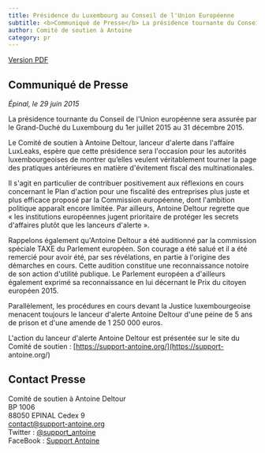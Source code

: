 ```yaml
---
title: Présidence du Luxembourg au Conseil de l'Union Européenne
subtitle: <b>Communiqué de Presse</b> La présidence tournante du Conseil de l'Union européenne sera assurée par le Grand-Duché du Luxembourg du 1er juillet 2015 au 31 décembre 2015.
author: Comité de soutien à Antoine
category: pr
---
```


<a href="/docs/pr/2015-06-29-pr-FR.pdf"><i class="fa fa-file-pdf-o"></i> <span>Version PDF</span></a>

## Communiqué de Presse

_Épinal, le 29 juin 2015_

La présidence tournante du Conseil de l'Union européenne sera assurée par le Grand-Duché du Luxembourg du 1er juillet 2015 au 31 décembre 2015.

Le Comité de soutien à Antoine Deltour, lanceur d'alerte dans l'affaire LuxLeaks, espère que cette présidence sera l'occasion pour les autorités luxembourgeoises de montrer qu’elles veulent véritablement tourner la page des pratiques antérieures en matière d'évitement fiscal des multinationales.

Il s'agit en particulier de contribuer positivement aux réflexions en cours concernant le Plan d'action pour une fiscalité des entreprises plus juste et plus efficace proposé par la Commission européenne, dont l'ambition politique apparaît encore limitée. Par ailleurs, Antoine Deltour regrette que « les institutions européennes jugent prioritaire de protéger les secrets d'affaires plutôt que les lanceurs d'alerte ».

Rappelons également qu'Antoine Deltour a été auditionné par la commission spéciale TAXE du Parlement européen. Son courage a été salué et il a été remercié pour avoir été, par ses révélations, en partie à l'origine des démarches en cours. Cette audition constitue une reconnaissance notoire de son action d'utilité publique. Le Parlement européen a d'ailleurs également exprimé sa reconnaissance en lui décernant le Prix du citoyen européen 2015.

Parallèlement, les procédures en cours devant la Justice luxembourgeoise menacent toujours le lanceur d'alerte Antoine Deltour d'une peine de 5 ans de prison et d'une amende de 1 250 000 euros.


L'action du lanceur d'alerte Antoine Deltour est présentée sur le site du Comité de soutien : [https://support-antoine.org/](https://support- antoine.org/)

## Contact Presse

Comité de soutien à Antoine Deltour  
BP 1006  
88050 EPINAL Cedex 9  
[contact@support-antoine.org](mailto:contact@support-antoine.org)  
Twitter : [@support_antoine](https://twitter.com/support_antoine)  
FaceBook : [Support Antoine](https://www.facebook.com/pages/Support-Antoine/388682861307176)
